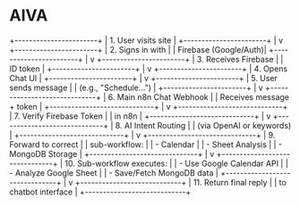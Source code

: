 # AIVA

+-----------------------+
| 1. User visits site   |
+-----------------------+
           |
           v
+-----------------------+
| 2. Signs in with      |
| Firebase (Google/Auth)|
+-----------------------+
           |
           v
+-----------------------+
| 3. Receives Firebase  |
| ID token              |
+-----------------------+
           |
           v
+-----------------------+
| 4. Opens Chat UI      |
+-----------------------+
           |
           v
+-----------------------+
| 5. User sends message |
| (e.g., "Schedule...") |
+-----------------------+
           |
           v
+-----------------------------+
| 6. Main n8n Chat Webhook    |
| Receives message + token   |
+-----------------------------+
           |
           v
+-----------------------------+
| 7. Verify Firebase Token    |
| in n8n                      |
+-----------------------------+
           |
           v
+-----------------------------+
| 8. AI Intent Routing        |
| (via OpenAI or keywords)    |
+-----------------------------+
           |
           v
+------------------------------+
| 9. Forward to correct        |
| sub-workflow:               |
| - Calendar                  |
| - Sheet Analysis            |
| - MongoDB Storage           |
+------------------------------+
           |
           v
+-------------------------------+
| 10. Sub-workflow executes:    |
| - Use Google Calendar API     |
| - Analyze Google Sheet        |
| - Save/Fetch MongoDB data     |
+-------------------------------+
           |
           v
+----------------------------+
| 11. Return final reply     |
| to chatbot interface       |
+----------------------------+
